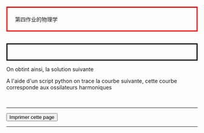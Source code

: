 <head>
 <meta charset="utf-8" />
 <link href="style.css" rel="stylesheet" type="text/css" />
 <link rel="stylesheet" href="print.css" type="text/css" media="print" />
 </head>
 <body>
 <p id="h1" style="border: 3px solid red; padding: 20px;">第四作业的物理学</p>
 <br />
 <center style="border: 3px solid black; padding: 20px;"><img scr="DM4-bis/1.jpg"  /></center>
 <p id="para3"> On obtint ainsi, la solution suivante</p>

 <p id="para3">A l'aide d'un script python on trace la courbe suivante, cette courbe corresponde aux ossilateurs harmoniques</p>
 <center ><img scr="DM4-bis/Q1.jpg"  /></center>
 <br>
 <center ><img scr="DM4-bis/Figure_1.png"  /></center>
 


 <hr> 


  <form>
  <input id="impression" name="impression" type="button" onclick="imprimer_page()" value="Imprimer cette page" />
 </form>
 
 <hr /> 
 <script type="text/javascript">
 function imprimer_page(){
   window.print();
 }
 </script>


 

 
